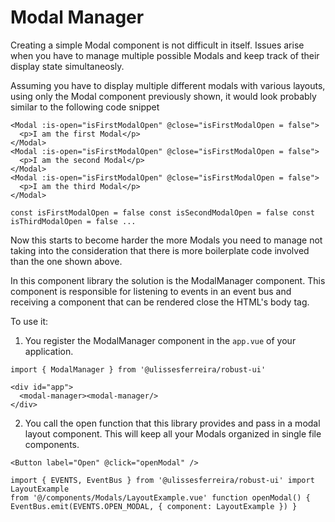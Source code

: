 # Modal Manager

Creating a simple Modal component is not difficult in itself. Issues arise when you have to manage multiple possible Modals and keep track of their display state simultaneosly.

Assuming you have to display multiple different modals with various layouts, using only the Modal component previously shown, it would look probably similar to the following code snippet

```vue
<Modal :is-open="isFirstModalOpen" @close="isFirstModalOpen = false">
  <p>I am the first Modal</p>
</Modal>
<Modal :is-open="isFirstModalOpen" @close="isFirstModalOpen = false">
  <p>I am the second Modal</p>
</Modal>
<Modal :is-open="isFirstModalOpen" @close="isFirstModalOpen = false">
  <p>I am the third Modal</p>
</Modal>

const isFirstModalOpen = false const isSecondModalOpen = false const
isThirdModalOpen = false ...
```

Now this starts to become harder the more Modals you need to manage not taking into the consideration that there is more boilerplate code involved than the one shown above.

In this component library the solution is the ModalManager component. This component is responsible for listening to events in an event bus and receiving a component that can be rendered close the HTML's body tag.

To use it:

1. You register the ModalManager component in the `app.vue` of your application.

```vue
import { ModalManager } from '@ulissesferreira/robust-ui'

<div id="app">
  <modal-manager><modal-manager/>
</div>
```

2. You call the open function that this library provides and pass in a modal layout component. This will keep all your Modals organized in single file components.

```vue
<Button label="Open" @click="openModal" />

import { EVENTS, EventBus } from '@ulissesferreira/robust-ui' import LayoutExample
from '@/components/Modals/LayoutExample.vue' function openModal() {
EventBus.emit(EVENTS.OPEN_MODAL, { component: LayoutExample }) }
```

<ModalManagerExample />

<script setup>
import ModalManagerExample from './ModalManagerExample.vue'
</script>
